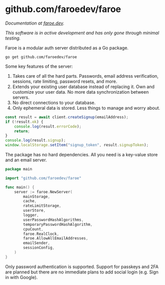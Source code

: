 # github.com/faroedev/faroe

_Documentation at [faroe.dev](https://faroe.dev)._

_This software is in active development and has only gone through minimal testing._

Faroe is a modular auth server distributed as a Go package.

```
go get github.com/faroedev/faroe
```

Some key features of the server:

1. Takes care of all the hard parts. Passwords, email address verification, sessions, rate limiting, password resets, and more.
2. Extends your existing user database instead of replacing it. Own and customize your user data. No more data synchronization between servers.
3. No direct connections to your database.
4. Only ephemeral data is stored. Less things to manage and worry about.

```ts
const result = await client.createSignup(emailAddress);
if (!result.ok) {
    console.log(result.errorCode);
    return;
}
console.log(result.signup);
window.localStorage.setItem("signup_token", result.signupToken);
```

The package has no hard dependencies. All you need is a key-value store and an email server.

```go
package main

import "github.com/faroedev/faroe"

func main() {
	server := faroe.NewServer(
		mainStorage,
		cache,
		rateLimitStorage,
		userStore,
		logger,
		userPasswordHashAlgorithms,
		temporaryPasswordHashAlgorithm,
		cpuCount,
		faroe.RealClock,
		faroe.AllowAllEmailAddresses,
		emailSender,
		sessionConfig,
	)
}
```

Only password authentication is supported. Support for passkeys and 2FA are planned but there are no immediate plans to add social login (e.g. Sign in with Google).
